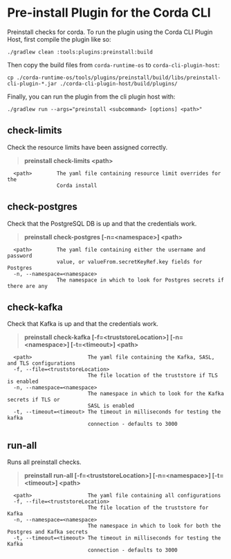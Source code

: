 
# Pre-install Plugin for the Corda CLI

Preinstall checks for corda. To run the plugin using the Corda CLI Plugin Host, first compile the plugin like so:

	./gradlew clean :tools:plugins:preinstall:build

Then copy the build files from `corda-runtime-os` to `corda-cli-plugin-host`:

	cp ./corda-runtime-os/tools/plugins/preinstall/build/libs/preinstall-cli-plugin-*.jar ./corda-cli-plugin-host/build/plugins/ 

Finally, you can run the plugin from the cli plugin host with:

	./gradlew run --args="preinstall <subcommand> [options] <path>"

## check-limits
Check the resource limits have been assigned correctly.
> **preinstall check-limits \<path\>**

      <path>        The yaml file containing resource limit overrides for the
                    Corda install

## check-postgres
Check that the PostgreSQL DB is up and that the credentials work.
> **preinstall check-postgres [-n=\<namespace\>] \<path\>**

      <path>        The yaml file containing either the username and password
                    value, or valueFrom.secretKeyRef.key fields for Postgres
	  -n, --namespace=<namespace>
                    The namespace in which to look for Postgres secrets if there are any

## check-kafka
Check that Kafka is up and that the credentials work.

>**preinstall check-kafka [-f=\<truststoreLocation\>] [-n=\<namespace\>] 
[-t=\<timeout\>] \<path\>**

      <path>                  The yaml file containing the Kafka, SASL, and TLS configurations
	  -f, --file=<truststoreLocation>
                              The file location of the truststore if TLS is enabled
	  -n, --namespace=<namespace>
                              The namespace in which to look for the Kafka secrets if TLS or 
                              SASL is enabled
	  -t, --timeout=<timeout> The timeout in milliseconds for testing the kafka
                              connection - defaults to 3000

## run-all
Runs all preinstall checks.
> **preinstall run-all [-f=\<truststoreLocation\>] [-n=\<namespace\>] 
[-t=\<timeout\>] \<path\>**

      <path>                  The yaml file containing all configurations
	  -f, --file=<truststoreLocation>
                              The file location of the truststore for Kafka
	  -n, --namespace=<namespace>
                              The namespace in which to look for both the Postgres and Kafka secrets
	  -t, --timeout=<timeout> The timeout in milliseconds for testing the Kafka
                              connection - defaults to 3000

